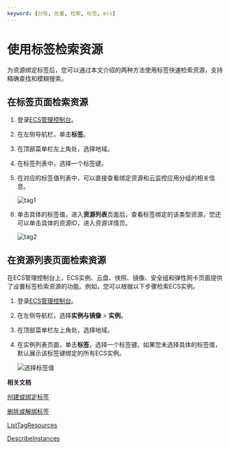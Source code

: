 ```yaml
---
keyword: [分账, 批量, 检索, 标签, ecs]
---
```


# 使用标签检索资源

为资源绑定标签后，您可以通过本文介绍的两种方法使用标签快速检索资源，支持精确查找和模糊搜索。

## 在标签页面检索资源

1.  登录[ECS管理控制台](https://ecs.console.aliyun.com)。

2.  在左侧导航栏，单击**标签**。

3.  在顶部菜单栏左上角处，选择地域。

4.  在标签列表中，选择一个标签键。

5.  在对应的标签值列表中，可以直接查看绑定资源和云监控应用分组的相关信息。

    ![tag1](https://static-aliyun-doc.oss-accelerate.aliyuncs.com/assets/img/zh-CN/2138819951/p93035.png)

6.  单击具体的标签值，进入**资源列表**页面后，查看标签绑定的该类型资源，您还可以单击具体的资源ID，进入资源详情页。

    ![tag2](https://static-aliyun-doc.oss-accelerate.aliyuncs.com/assets/img/zh-CN/3138819951/p93036.png)


## 在资源列表页面检索资源

在ECS管理控制台上，ECS实例、云盘、快照、镜像、安全组和弹性网卡页面提供了设置标签检索资源的功能。例如，您可以根据以下步骤检索ECS实例。

1.  登录[ECS管理控制台](https://ecs.console.aliyun.com)。

2.  在左侧导航栏，选择**实例与镜像** \> **实例**。

3.  在顶部菜单栏左上角处，选择地域。

4.  在实例列表页面，单击**标签**，选择一个标签键。如果您未选择具体的标签值，默认展示该标签键绑定的所有ECS实例。

    ![选择标签值](https://static-aliyun-doc.oss-accelerate.aliyuncs.com/assets/img/zh-CN/3138819951/p49528.png)


**相关文档**  


[创建或绑定标签](/intl.zh-CN/标签与资源/标签/管理标签/创建或绑定标签.md)

[删除或解绑标签](/intl.zh-CN/标签与资源/标签/管理标签/删除或解绑标签.md)

[ListTagResources](/intl.zh-CN/API参考/标签/ListTagResources.md)

[DescribeInstances](/intl.zh-CN/API参考/实例/DescribeInstances.md)

